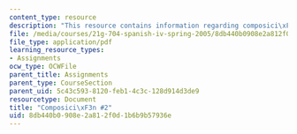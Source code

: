 ```yaml
---
content_type: resource
description: "This resource contains information regarding composici\xF3n #2."
file: /media/courses/21g-704-spanish-iv-spring-2005/8db440b0908e2a812f0d1b6b9b57936e_MIT21G_704S05_composition2.pdf
file_type: application/pdf
learning_resource_types:
- Assignments
ocw_type: OCWFile
parent_title: Assignments
parent_type: CourseSection
parent_uid: 5c43c593-8120-feb1-4c3c-128d914d3de9
resourcetype: Document
title: "Composici\xF3n #2"
uid: 8db440b0-908e-2a81-2f0d-1b6b9b57936e
---
```

